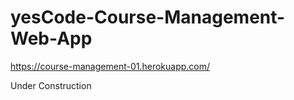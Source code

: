# yesCode-Course-Management-Web-App

https://course-management-01.herokuapp.com/

Under Construction

